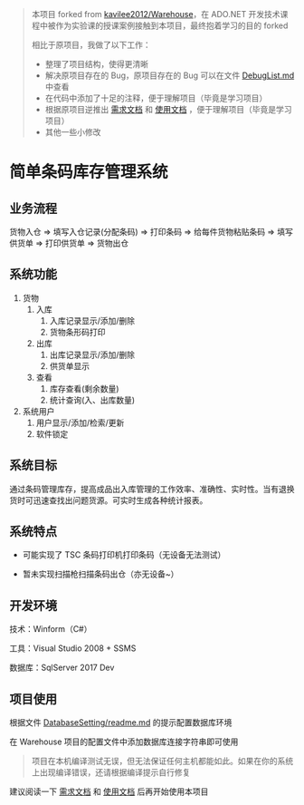 > 本项目 forked from [kavilee2012/Warehouse](https://github.com/kavilee2012/Warehouse)，在 ADO.NET 开发技术课程中被作为实验课的授课案例接触到本项目，最终抱着学习的目的 forked
>
> 相比于原项目，我做了以下工作：
>
> - 整理了项目结构，使得更清晰
> - 解决原项目存在的 Bug，原项目存在的 Bug 可以在文件 [DebugList.md](./DebugList.md) 中查看
> - 在代码中添加了十足的注释，便于理解项目（毕竟是学习项目）
> - 根据原项目逆推出 [需求文档](./Documents/需求分析.md) 和 [使用文档](./Documents/使用文档.doc) ，便于理解项目（毕竟是学习项目）
> - 其他一些小修改



# 简单条码库存管理系统

## 业务流程

货物入仓 => 填写入仓记录(分配条码) => 打印条码 => 给每件货物粘贴条码 => 填写供货单 => 打印供货单 => 货物出仓

## 系统功能

1. 货物
    1. 入库
        1. 入库记录显示/添加/删除
        2. 货物条形码打印
    2. 出库
        1. 出库记录显示/添加/删除
        2. 供货单显示
    3. 查看
        1. 库存查看(剩余数量)
        2. 统计查询(入、出库数量)
2. 系统用户
    1. 用户显示/添加/检索/更新
    2. 软件锁定

## 系统目标

通过条码管理库存，提高成品出入库管理的工作效率、准确性、实时性。当有退换货时可迅速查找出问题货源。可实时生成各种统计报表。

## 系统特点

- 可能实现了 TSC 条码打印机打印条码（无设备无法测试）

- 暂未实现扫描枪扫描条码出仓（亦无设备~）

## 开发环境

技术：Winform（C#）

工具：Visual Studio 2008 + SSMS

数据库：SqlServer 2017 Dev

## 项目使用

根据文件 [DatabaseSetting/readme.md](./DatabaseSetting/readme.md) 的提示配置数据库环境

在 Warehouse 项目的配置文件中添加数据库连接字符串即可使用

> 项目在本机编译测试无误，但无法保证任何主机都能如此。如果在你的系统上出现编译错误，还请根据编译提示自行修复

建议阅读一下 [需求文档](./Documents/需求分析.md) 和 [使用文档](./Documents/使用文档.doc) 后再开始使用本项目